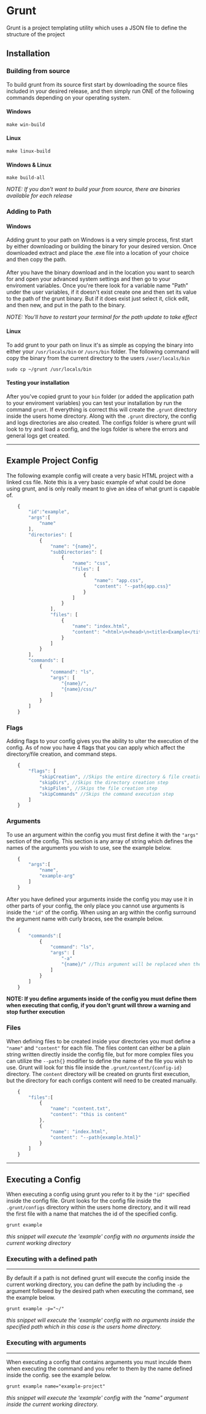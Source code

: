 # Grunt

Grunt is a project templating utility which uses a JSON file to define the structure of the project

## Installation

### Building from source
To build grunt from its source first start by downloading the source files included in your desired release, and then simply run ONE of the following commands depending on your operating system.

#### Windows
```console
make win-build
```
#### Linux
```console
make linux-build
```

#### Windows & Linux
```console
make build-all
```
*NOTE: If you don't want to build your  from source, there are binaries available for each release*

### Adding to Path

#### Windows
Adding grunt to your path on Windows is a very simple process, first start by either downloading or building the binary for your desired version. Once downloaded extract and place the .exe file into a location of your choice and then copy the path. 
<br/>
<br/>
After you have the binary download and in the location you want to search for and open your advanced system settings and then go to your enviroment variables. Once you're there look for a variable name "Path" under the user variables, if it doesn't exist create one and then set its value to the path of the grunt binary. But if it does exist just select it, click edit, and then new, and put in the path to the binary.

*NOTE: You'll have to restart your terminal for the path update to take effect*

#### Linux
To add grunt to your path on linux it's as simple as copying the binary into either your `/usr/locals/bin` or `/usrs/bin` folder. The following command will copy the binary from the current directory to the users `/user/locals/bin`

```console
sudo cp ~/grunt /usr/locals/bin
```
#### Testing your installation 
After you've copied grunt to your `bin` folder (or added the application path to your enviroment variables) you can test your installation by run the command `grunt`. If everything is correct this will create the `.grunt` directory inside the users home directory. Along with the `.grunt` directory, the config and logs directories are also created. The configs folder is where grunt will look to try and load a config, and the logs folder is where the errors and general logs get created.

---

## Example Project Config

The following example config will create a very basic HTML project with a linked css file. Note this is a very basic example of what could be done using grunt, and is only really meant to give an idea of what grunt is capable of.
```javascript
    {
        "id":"example",
        "args":[
            "name"
        ],
        "directories": [
            {
                "name": "{name}",
                "subDirectories": [
                    {
                        "name": "css",
                        "files": [
                            {
                                "name": "app.css",
                                "content": "--path{app.css}"
                            }
                        ]
                    }
                ],
                "files": [
                    {
                        "name": "index.html",
                        "content": "<html>\n<head>\n<title>Example</title>\n<link rel=\"stylesheet\" href=\"css/app.css\"/></head>\n<body>\n<h1>Example Project</h1>\n</body>\n</html>"
                    }
                ]
            }
        ],
        "commands": [
            {
                "command": "ls",
                "args": [
                    "{name}/",
                    "{name}/css/"
                ]
            }
        ]
    }
```

### Flags
Adding flags to your config gives you the ability to ulter the execution of the config. As of now you have 4 flags that you can apply which affect the directory/file creation, and command steps.
```javascript
    {
        "flags": [
            "skipCreation", //Skips the entire directory & file creation step
            "skipDirs", //Skips the directory creation step
            "skipFiles", //Skips the file creation step
            "skipCommands" //Skips the command execution step
        ]
    }
```

### Arguments
To use an argument within the config you must first define it with the `"args"` section of the config. This section is any array of string which defines the names of the arguments you wish to use, see the example below.
```javascript
    {
        "args":[
            "name",
            "example-arg"
        ]
    }
```
After you have defined your arguments inside the config you may use it in other parts of your config, the only place you cannot use arguments is inside the `"id"` of the config. When using an arg within the config surround the argument name with curly braces, see the example below.
```javascript
    {
        "commands":[
            {
                "command": "ls",
                "args": [
                    "-a"
                    "{name}/" //This argument will be replaced when the config is executed
                ]
            }
        ]
    }
```

**NOTE: If you define arguments inside of the config you must define them when executing that config, if you don't grunt will throw a warning and stop further execution**

### Files
When defining files to be created inside your directories you must define a `"name"` and `"content"` for each file. The files content can either be a plain string written directly inside the config file, but for more complex files you can utilize the `--path{}` modifier to define the name of the file you wish to use. Grunt will look for this file inside the `.grunt/content/{config-id}` directory. The `content` directory will be created on grunts first execution, but the directory for each configs content will need to be created manually.
```javascript
    {
        "files":[
            {
                "name": "content.txt",
                "content": "this is content"
            },
            {
                "name": "index.html",
                "content": "--path{example.html}"
            }
        ]
    }
```
---

## Executing a Config
When executing a config using grunt you refer to it by the `"id"` specified inside the config file. Grunt looks for the config file inside the `.grunt/configs` directory within the users home directory, and it will read the first file with a name that matches the id of the specified config.
```console 
grunt example    
```
*this snippet will execute the 'example' config with no arguments inside the current working directory*

### Executing with a defined path
---

By default if a path is not defined grunt will execute the config inside the current working directory, you can define the path by including the `-p` argument followed by the desired path when executing the command, see the example below.
```console
grunt example -p="~/"
```
*this snippet will execute the 'example' config with no arguments inside the specified path which in this case is the users home directory.*

### Executing with arguments
---

When executing a config that contains arguments you must inculde them when executing the command and you refer to them by the name defined inside the config. see the example below.
```console
grunt example name="example-project"
```
*this snippet will execute the 'example' config with the "name" argument inside the current working directory.*